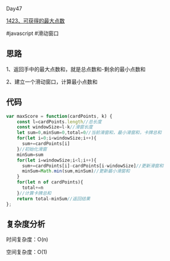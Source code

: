 Day47

[1423、可获得的最大点数](https://leetcode.cn/problems/maximum-points-you-can-obtain-from-cards/)

#javascript #滑动窗口
## 思路
1、返回手中的最大点数和，就是总点数和-剩余的最小点数和

2、建立一个滑动窗口，计算最小点数和

## 代码
```javascript
var maxScore = function(cardPoints, k) {
    const l=cardPoints.length//总长度
    const windowSize=l-k//滑窗长度
    let sum=0,minSum=0,total=0//当前滑窗和，最小滑窗和，卡牌总和
    for(let i=0;i<windowSize;i++){
      sum+=cardPoints[i]
    }//初始化滑窗
    minSum=sum
    for(let i=windowSize;i<l;i++){
      sum+=cardPoints[i]-cardPoints[i-windowSize]//更新滑窗和
      minSum=Math.min(sum,minSum)//更新最小滑窗和
    }
    for(let n of cardPoints){
      total+=n
    }//计算卡牌总和
    return total-minSum//返回结果
};
```
## 复杂度分析
时间复杂度：O(n)

空间复杂度：O(1)

